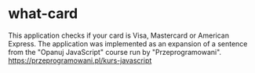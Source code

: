 # what-card
This application checks if your card is Visa, Mastercard or American Express.
The application was implemented as an expansion of a sentence from the "Opanuj JavaScript" course run by "Przeprogramowani".
https://przeprogramowani.pl/kurs-javascript
